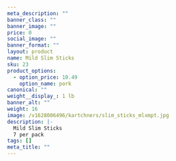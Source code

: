 ```yaml
---
meta_description: ""
banner_class: ""
banner_image: ""
price: 0
social_image: ""
banner_format: ""
layout: product
name: Mild Slim Sticks
sku: 23
product_options:
  - option_price: 10.49
    option_name: pork
canonical: ""
weight__display_: 1 lb
banner_alt: ""
weight: 16
image: /v1628006496/kartchners/slim_sticks_mlxmpt.jpg
description: |-
  Mild Slim Sticks
  7 per pack
tags: []
meta_title: ""
---
```

